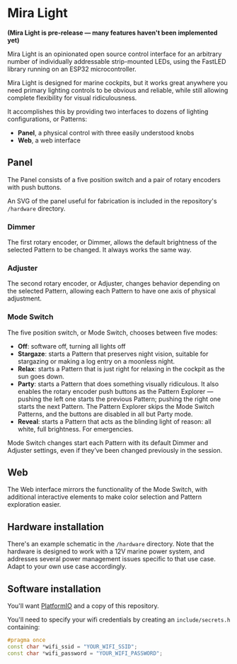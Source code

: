 # Mira Light

**(Mira Light is pre-release — many features haven't been implemented yet)**

Mira Light is an opinionated open source control interface for an arbitrary number of individually addressable strip-mounted LEDs, using the FastLED library running on an ESP32 microcontroller.

Mira Light is designed for marine cockpits, but it works great anywhere you need primary lighting controls to be obvious and reliable, while still allowing complete flexibility for visual ridiculousness.

It accomplishes this by providing two interfaces to dozens of lighting configurations, or Patterns:

- **Panel**, a physical control with three easily understood knobs
- **Web**, a web interface

## Panel

The Panel consists of a five position switch and a pair of rotary encoders with push buttons.

An SVG of the panel useful for fabrication is included in the repository's `/hardware` directory.

### Dimmer

The first rotary encoder, or Dimmer, allows the default brightness of the selected Pattern to be changed. It always works the same way.

### Adjuster

The second rotary encoder, or Adjuster, changes behavior depending on the selected Pattern, allowing each Pattern to have one axis of physical adjustment.

### Mode Switch

The five position switch, or Mode Switch, chooses between five modes:

- **Off**: software off, turning all lights off
- **Stargaze**: starts a Pattern that preserves night vision, suitable for stargazing or making a log entry on a moonless night.
- **Relax**: starts a Pattern that is just right for relaxing in the cockpit as the sun goes down.
- **Party**: starts a Pattern that does something visually ridiculous. It also enables the rotary encoder push buttons as the Pattern Explorer — pushing the left one starts the previous Pattern; pushing the right one starts the next Pattern. The Pattern Explorer skips the Mode Switch Patterns, and the buttons are disabled in all but Party mode.
- **Reveal**: starts a Pattern that acts as the blinding light of reason: all white, full brightness. For emergencies.

Mode Switch changes start each Pattern with its default Dimmer and Adjuster settings, even if they’ve been changed previously in the session.

## Web

The Web interface mirrors the functionality of the Mode Switch, with additional interactive elements to make color selection and Pattern exploration easier.

## Hardware installation

There's an example schematic in the `/hardware` directory. Note that the hardware is designed to work with a 12V marine power system, and addresses several power management issues specific to that use case. Adapt to your own use case accordingly.

## Software installation

You'll want [PlatformIO](https://platformio.org/) and a copy of this repository.

You'll need to specify your wifi credentials by creating an `include/secrets.h` containing:

```cpp
#pragma once
const char *wifi_ssid = "YOUR_WIFI_SSID";
const char *wifi_password = "YOUR_WIFI_PASSWORD";

```
